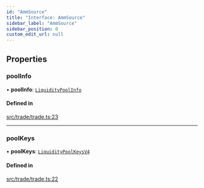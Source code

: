 ```yaml
---
id: "AmmSource"
title: "Interface: AmmSource"
sidebar_label: "AmmSource"
sidebar_position: 0
custom_edit_url: null
---
```


## Properties

### poolInfo

• **poolInfo**: [`LiquidityPoolInfo`](LiquidityPoolInfo.md)

#### Defined in

[src/trade/trade.ts:23](https://github.com/alpha-defi/raydium-sdk/blob/108ded9/src/trade/trade.ts#L23)

___

### poolKeys

• **poolKeys**: [`LiquidityPoolKeysV4`](../modules.md#liquiditypoolkeysv4)

#### Defined in

[src/trade/trade.ts:22](https://github.com/alpha-defi/raydium-sdk/blob/108ded9/src/trade/trade.ts#L22)
